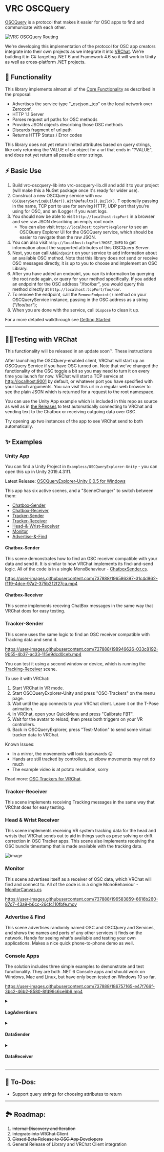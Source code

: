 # VRC OSCQuery

[OSCQuery](https://github.com/Vidvox/OSCQueryProposal) is a protocol that makes it easier for OSC apps to find and communicate with each other.

![VRC OSCQuery Routing](https://user-images.githubusercontent.com/737888/186757739-9ceb0334-f512-414b-8c5d-2aaec6d7d451.png)

We're developing this implementation of the protocol for OSC app creators integrate into their own projects as we integrate it into [VRChat](https://vrchat.com).
We're building it in C# targeting .NET 6 and Framework 4.6 so it will work in Unity as well as cross-platform .NET projects.

## 🔨 Functionality

This library implements almost all of the [Core Functionality](https://github.com/Vidvox/OSCQueryProposal#core-functionality) as described in the proposal:
* Advertises the service type "_oscjson._tcp" on the local network over Zeroconf.
* HTTP 1.1 Server
* Parses request url paths for OSC methods
* Provides JSON objects describing those OSC methods
* Discards fragment of url path
* Returns HTTP Status / Error codes

This library does not yet return limited attributes based on query strings, like only returning the VALUE of an object for a url that ends in "?VALUE", and does not yet return all possible error strings.

## ⚡️ Basic Use

1. Build vrc-oscquery-lib into vrc-oscquery-lib.dll and add it to your project (will make this a NuGet package once it's ready for wider use).
2. Construct a new OSCQuery service with `new OSCQueryServiceBuilder().WithDefaults().Build()`. T optionally passing in the name, TCP port to use for serving HTTP, UDP port that you're using for OSC, and an ILogger if you want logs.
3. You should now be able to visit `http://localhost:tcpPort` in a browser and see raw JSON describing an empty root node.
    - You can also visit `http://localhost:tcpPort?explorer` to see an OSCQuery Explorer UI for the OSCQuery service, which should be easier to navigate than the raw JSON.
4. You can also visit `http://localhost:tcpPort?HOST_INFO` to get information about the supported attributes of this OSCQuery Server.
5. Next, you can call `AddEndpoint` on your service to add information about an available OSC method. Note that this library does not send or receive OSC messages directly, it is up to you to choose and implement an OSC Library.
6. After you have added an endpoint, you can its information by querying the root node again, or query for your method specifically. If you added an endpoint for the OSC address "/foo/bar", you would query this method directly at `http://localhost:tcpPort/foo/bar`.
7. To remove the endpoint, call the `RemoveEndpoint()` method on your OSCQueryService instance, passing in the OSC address as a string ("/foo/bar");
8. When you are done with the service, call `Dispose` to clean it up.

For a more detailed walkthrough see [Getting Started](getting-started.md)

---

## 🐱‍🏍Testing with VRChat

This functionality will be released in an update soon™. These instructions

After launching the OSCQuery-enabled client, VRChat will start up an OSCQuery Service if you have OSC turned on. Note that we've changed the functionality of the OSC toggle a bit so you may need to turn it on every time you launch for now. VRChat will start a TCP service at [http://localhost:9001](http://localhost:9001) by default, or whatever port you have specified with your launch arguments. You can visit this url in a regular web browser to see the plain JSON which is returned for a request to the root namespace.

You can use the Unity App example which is included in this repo as source as well as in [the Releases](https://github.com/vrchat-community/vrc-oscquery-lib/releases) to test automatically connecting to VRChat and sending text to the Chatbox or receiving outgoing data over OSC. 

Try opening up two instances of the app to see VRChat send to both automatically.

## ✨ Examples

### Unity App

You can find a Unity Project in `Exampless/OSCQueryExplorer-Unity` - you can open this up in Unity 2019.4.31f1. 

Latest Release: [OSCQueryExplorer-Unity 0.0.5 for Windows](https://github.com/vrchat-community/vrc-oscquery-lib/releases/download/0.0.5/OSCQueryExplorer-0.0.5-beta.1.zip)

This app has six active scenes, and a "SceneChanger" to switch between them:
* [Chatbox-Sender](#chatbox-sender)
* [Chatbox-Receiver](#chatbox-receiver)
* [Tracker-Sender](#tracker-sender)
* [Tracker-Receiver](#tracker-receiver)
* [Head-&-Wrist-Receiver](#head--wrist-receiver)
* [Monitor](#monitor) 
* [Advertise-&-Find](#advertise--find)

#### Chatbox-Sender

This scene demonstrates how to find an OSC receiver compatible with your data and send it. It is similar to how VRChat implements its find-and-send logic. All of the code is in a single MonoBehaviour - [ChatboxSender.cs](Examples/OSCQueryExplorer-Unity/Packages/com.vrchat.oscquery/Samples/Chatbox/ChatboxSender.cs).

https://user-images.githubusercontent.com/737888/196586397-31c4d862-f119-4dce-97a2-375b212f27ca.mp4

#### Chatbox-Receiver

This scene implements receving ChatBox messages in the same way that VRChat does for easy testing.

### Tracker-Sender

This scene uses the same logic to find an OSC receiver compatible with Tracking data and send it.

https://user-images.githubusercontent.com/737888/198946626-033c8192-9b55-4b37-ac33-115e9dcd0ceb.mp4

You can test it using a second window or device, which is running the [Tracking-Receiver](#tracking-receiver) scene.

To use it with VRChat:
1. Start VRChat in VR mode.
2. Start OSCQueryExplorer-Unity and press "OSC-Trackers" on the menu page.
3. Wait until the app connects to your VRChat client. Leave it on the T-Pose animation.
4. In VRChat, open your QuickMenu and press "Calibrate FBT".
5. Wait for the avatar to reload, then press both triggers on your VR controllers.
6. Back in OSCQueryExplorer, press "Test-Motion" to send some virtual tracker data to VRChat.

Known Issues:
- In a mirror, the movements will look backwards 😛
- Hands are still tracked by controllers, so elbow movements may not do much
- The example video is at potato resolution, sorry

Read more: [OSC Trackers for VRChat](osc-trackers.md).

### Tracker-Receiver

This scene implements receiving Tracking messages in the same way that VRChat does for easy testing.

### Head & Wrist Receiver

This scene implements receiving VR system tracking data for the head and wrists that VRChat sends out to aid in things such as pose solving or drift correction in OSC Tracker apps. This scene also implements receiving the OSC bundle timestamp that is made available with the tracking data.

![image](https://github.com/vrchat-community/vrc-oscquery-lib/assets/38249782/6ad25453-abc5-4c7c-bcad-f52e48c28c0c)

### Monitor

This scene advertises itself as a receiver of OSC data, which VRChat will find and connect to. All of the code is in a single MonoBehaviour - [MonitorCanvas.cs](Examples/OSCQueryExplorer-Unity/Packages/com.vrchat.oscquery/Samples/Monitor/MonitorCanvas.cs)

https://user-images.githubusercontent.com/737888/196583859-6616b260-87c7-43a9-b6cc-26cfc110fbfe.mov

### Advertise & Find

This scene advertises randomly named OSC and OSCQuery and Services, and shows the names and ports of any other services it finds on the network. Handy for seeing what's available and testing your own applications. Makes a nice quick phone-to-phone demo as well.

### Console Apps
The solution includes three simple examples to demonstrate and test functionality. They are both .NET 6 Console apps and should work on Windows, Mac and Linux, but have only been tested on Windows 10 so far.

https://user-images.githubusercontent.com/737888/186757165-e47f766f-3bc2-46b2-8580-8fd99c6ce6b9.mp4

<details>
<summary>

#### LogAdvertisers

</summary>

This program simply listens for OSCQuery and OSC Service advertisements on the local network and prints them to the console. For OSCQuery services, it will also print the node tree of the service.

</details>

<details>
<summary>
  
#### DataSender

</summary>
  
This program will advertise itself as an OSCQuery and OSC Service and provide 10 randomly-named int parameters with random values to test the remote reading of OSC methods and values.

![image](https://user-images.githubusercontent.com/737888/186544804-97c4b454-5a28-4538-9626-7a55a305a882.png)

When it starts, it generates a random name, TCP and OSC ports. It is possible that these ports are already occupied or are even the same (though unlikely). You can change the name and ports before pressing "Ok".

![image](https://user-images.githubusercontent.com/737888/186544882-9808cf29-d75f-4908-b043-bebd7a6d959f.png)

After you press ok, it will display the OSC addresses and values of 10 integer parameters. You can press the name of any address to change its value to a new random integer.
  
</details>

<details>
<summary>
  
#### DataReceiver
  
</summary>

![image](https://user-images.githubusercontent.com/737888/186545650-bf3698e8-9518-4f6b-9a20-981e39657b7a.png)

This program will start with a list of available OSCQuery services found on your local network. If one is found, you can choose it from the list and press "Connect".

![image](https://user-images.githubusercontent.com/737888/186545685-6c36937d-d8d0-4efc-899b-a1c5f17df1d7.png)

Once connected, the program should display the target OSCQuery service's name and TCP port at the top of its window, and list the methods and their values below that.

It regularly polls for updates and should show value changes soon after they occur on the target Service.

</details>

---

## 📝 To-Dos:
* Support query strings for choosing attributes to return

---

## 🏞 Roadmap:
1. ~~Internal Discovery and Iteration~~
2. ~~Integrate into VRChat Client~~
3. ~~Closed Beta Release to OSC App Developers~~
4. General Release of Library and VRChat Client integration
